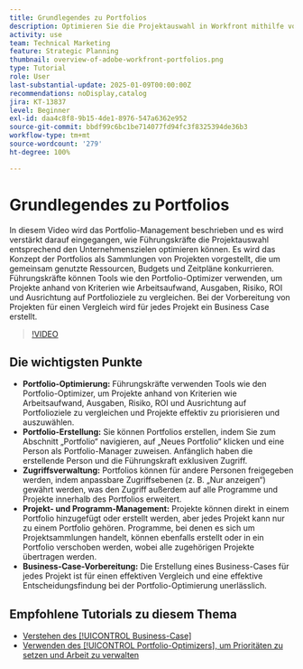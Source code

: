 ```yaml
---
title: Grundlegendes zu Portfolios
description: Optimieren Sie die Projektauswahl in Workfront mithilfe von Portfolio Optimizer, in dem Sie Portfolios mit verwaltetem Zugriff erstellen, Projekte und Programme organisieren und Geschäftsfälle für eine fundierte Entscheidungsfindung vorbereiten können.
activity: use
team: Technical Marketing
feature: Strategic Planning
thumbnail: overview-of-adobe-workfront-portfolios.png
type: Tutorial
role: User
last-substantial-update: 2025-01-09T00:00:00Z
recommendations: noDisplay,catalog
jira: KT-13837
level: Beginner
exl-id: daa4c8f8-9b15-4de1-8976-547a6362e952
source-git-commit: bbdf99c6bc1be714077fd94fc3f8325394de36b3
workflow-type: tm+mt
source-wordcount: '279'
ht-degree: 100%

---
```


# Grundlegendes zu Portfolios

In diesem Video wird das Portfolio-Management beschrieben und es wird verstärkt darauf eingegangen, wie Führungskräfte die Projektauswahl entsprechend den Unternehmenszielen optimieren können. Es wird das Konzept der Portfolios als Sammlungen von Projekten vorgestellt, die um gemeinsam genutzte Ressourcen, Budgets und Zeitpläne konkurrieren. Führungskräfte können Tools wie den Portfolio-Optimizer verwenden, um Projekte anhand von Kriterien wie Arbeitsaufwand, Ausgaben, Risiko, ROI und Ausrichtung auf Portfolioziele zu vergleichen. Bei der Vorbereitung von Projekten für einen Vergleich wird für jedes Projekt ein Business Case erstellt.


>[!VIDEO](https://video.tv.adobe.com/v/3442837/?quality=12&learn=on&enablevpops=1&captions=ger)

## Die wichtigsten Punkte

* **Portfolio-Optimierung:** Führungskräfte verwenden Tools wie den Portfolio-Optimizer, um Projekte anhand von Kriterien wie Arbeitsaufwand, Ausgaben, Risiko, ROI und Ausrichtung auf Portfolioziele zu vergleichen und Projekte effektiv zu priorisieren und auszuwählen.
* **Portfolio-Erstellung:** Sie können Portfolios erstellen, indem Sie zum Abschnitt „Portfolio“ navigieren, auf „Neues Portfolio“ klicken und eine Person als Portfolio-Manager zuweisen. Anfänglich haben die erstellende Person und die Führungskraft exklusiven Zugriff.
* **Zugriffsverwaltung:** Portfolios können für andere Personen freigegeben werden, indem anpassbare Zugriffsebenen (z. B. „Nur anzeigen“) gewährt werden, was den Zugriff außerdem auf alle Programme und Projekte innerhalb des Portfolios erweitert.
* **Projekt- und Programm-Management:** Projekte können direkt in einem Portfolio hinzugefügt oder erstellt werden, aber jedes Projekt kann nur zu einem Portfolio gehören. Programme, bei denen es sich um Projektsammlungen handelt, können ebenfalls erstellt oder in ein Portfolio verschoben werden, wobei alle zugehörigen Projekte übertragen werden.
* **Business-Case-Vorbereitung:** Die Erstellung eines Business-Cases für jedes Projekt ist für einen effektiven Vergleich und eine effektive Entscheidungsfindung bei der Portfolio-Optimierung unerlässlich.


## Empfohlene Tutorials zu diesem Thema

* [Verstehen des [!UICONTROL Business-Case]](/help/portfolios-and-programs/introduction-to-the-business-case.md)
* [Verwenden des [!UICONTROL Portfolio-Optimizers], um Prioritäten zu setzen und Arbeit zu verwalten](/help/portfolios-and-programs/prioritize-and-manage-work-with-portfolios.md)

